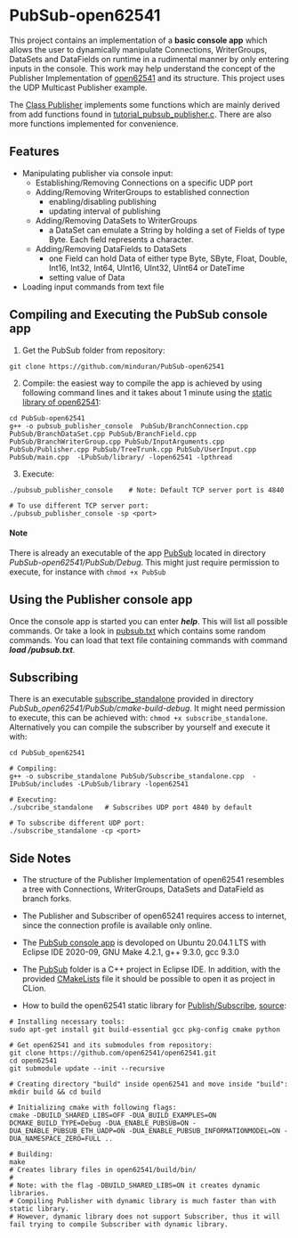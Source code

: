# PubSub-open62541
This project contains an implementation of a **basic console app** which allows the user to dynamically manipulate Connections, WriterGroups, DataSets and DataFields on runtime in a rudimental manner by only entering inputs in the console. This work may help understand the concept of the Publisher Implementation of [open62541](https://github.com/open62541/open62541) and its structure. This project uses the UDP Multicast Publisher example.

The [Class Publisher](https://github.com/minduran/PubSub-open62541/blob/main/PubSub/Publisher.h) implements some functions which are mainly derived from add functions found in [tutorial_pubsub_publisher.c](https://github.com/open62541/open62541/blob/master/examples/pubsub/tutorial_pubsub_publish.c). There are also more functions implemented for convenience.


## Features
  - Manipulating publisher via console input:
    - Establishing/Removing Connections on a specific UDP port 
    - Adding/Removing WriterGroups to established connection
      - enabling/disabling publishing
      - updating interval of publishing
    - Adding/Removing DataSets to WriterGroups
      - a DataSet can emulate a String by holding a set of Fields of type Byte. Each field represents a character.
    - Adding/Removing DataFields to DataSets
      - one Field can hold Data of either type Byte, SByte, Float, Double, Int16, Int32, Int64, UInt16, UInt32, UInt64 or DateTime
      - setting value of Data
  - Loading input commands from text file
  
  
## Compiling and Executing the PubSub console app
1. Get the PubSub folder from repository:
```console
git clone https://github.com/minduran/PubSub-open62541
```
2. Compile: the easiest way to compile the app is achieved by using following command lines and it takes about 1 minute using the [static library of open62541](https://github.com/minduran/PubSub-open62541/blob/main/PubSub/library/libopen62541.a):
```console
cd PubSub-open62541
g++ -o pubsub_publisher_console  PubSub/BranchConnection.cpp PubSub/BranchDataSet.cpp PubSub/BranchField.cpp PubSub/BranchWriterGroup.cpp PubSub/InputArguments.cpp PubSub/Publisher.cpp PubSub/TreeTrunk.cpp PubSub/UserInput.cpp PubSub/main.cpp  -LPubSub/library/ -lopen62541 -lpthread
```
3. Execute:
```console
./pubsub_publisher_console    # Note: Default TCP server port is 4840

# To use different TCP server port:
./pubsub_publisher_console -sp <port>
```

#### Note
There is already an executable of the app [PubSub](https://github.com/minduran/PubSub-open62541/tree/main/PubSub/Debug) located in directory *PubSub-open62541/PubSub/Debug*. This might just require permission to execute, for instance with `chmod +x PubSub`


## Using the Publisher console app
Once the console app is started you can enter ***help***. This will list all possible commands. Or take a look in [pubsub.txt](https://github.com/minduran/PubSub-open62541/blob/main/PubSub/Debug/pubsub.txt) which contains some random commands. You can load that text file containing commands with command ***load <file location>/pubsub.txt***.


## Subscribing
There is an executable [subscribe_standalone](https://github.com/minduran/PubSub-open62541/blob/main/PubSub/cmake-build-debug/subscribe_standalone) provided in directory *PubSub_open62541/PubSub/cmake-build-debug*. It might need permission to execute, this can be achieved with: `chmod +x subscribe_standalone`. Alternatively you can compile the subscriber by yourself and execute it with: 
```console
cd PubSub_open62541

# Compiling:
g++ -o subscribe_standalone PubSub/Subscribe_standalone.cpp  -IPubSub/includes -LPubSub/library -lopen62541

# Executing:
./subcribe_standalone   # Subscribes UDP port 4840 by default

# To subscribe different UDP port:
./subscribe_standalone -cp <port>
```


## Side Notes
- The structure of the Publisher Implementation of open62541 resembles a tree with Connections, WriterGroups, DataSets and DataField as branch forks.

- The Publisher and Subscriber of open65241 requires access to internet, since the connection profile is available only online.

- The [PubSub console app](https://github.com/minduran/PubSub-open62541/tree/main/PubSub/Debug/PubSub) is devoloped on Ubuntu 20.04.1 LTS with Eclipse IDE 2020-09, GNU Make 4.2.1, g++ 9.3.0, gcc 9.3.0

- The [PubSub](https://github.com/minduran/PubSub-open62541/tree/main/PubSub) folder is a C++ project in Eclipse IDE. In addition, with the provided [CMakeLists](https://github.com/minduran/PubSub-open62541/tree/main/PubSub/CMakeLists.txt) file it should be possible to open it as project in CLion.

- How to build the open62541 static library for [Publish/Subscribe](https://open62541.org/doc/current/pubsub.html#pubsub), [source](https://open62541.org/doc/current/building.html):
```console
# Installing necessary tools:
sudo apt-get install git build-essential gcc pkg-config cmake python

# Get open62541 and its submodules from repository:
git clone https://github.com/open62541/open62541.git
cd open62541
git submodule update --init --recursive

# Creating directory "build" inside open62541 and move inside "build":
mkdir build && cd build

# Initializing cmake with following flags:
cmake -DBUILD_SHARED_LIBS=OFF -DUA_BUILD_EXAMPLES=ON DCMAKE_BUILD_TYPE=Debug -DUA_ENABLE_PUBSUB=ON -DUA_ENABLE_PUBSUB_ETH_UADP=ON -DUA_ENABLE_PUBSUB_INFORMATIONMODEL=ON -DUA_NAMESPACE_ZERO=FULL ..

# Building:
make
# Creates library files in open62541/build/bin/
#
# Note: with the flag -DBUILD_SHARED_LIBS=ON it creates dynamic libraries.
# Compiling Publisher with dynamic library is much faster than with static library.
# However, dynamic library does not support Subscriber, thus it will fail trying to compile Subscriber with dynamic library.
```
